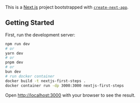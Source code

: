 This is a [Next.js](https://nextjs.org) project bootstrapped with [`create-next-app`](https://nextjs.org/docs/app/api-reference/cli/create-next-app).

## Getting Started

First, run the development server:

```bash
npm run dev
# or
yarn dev
# or
pnpm dev
# or
bun dev
# run docker container
docker build -t nextjs-first-steps .
docker container run -dp 3000:3000 nextjs-first-steps
```

Open [http://localhost:3000](http://localhost:3000) with your browser to see the result.
